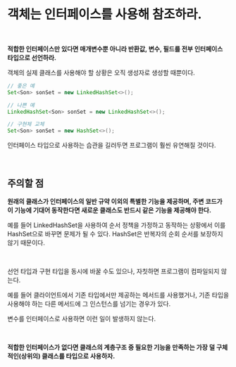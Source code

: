 # 객체는 인터페이스를 사용해 참조하라.

<br>

**적합한 인터페이스만 있다면 매개변수뿐 아니라 반환값, 변수, 필드를 전부 인터페이스 타입으로 선언하라.**   

객체의 실제 클래스를 사용해야 할 상황은 오직 생성자로 생성할 때뿐이다.    
```java
// 좋은 예
Set<Son> sonSet = new LinkedHashSet<>();

// 나쁜 예
LinkedHashSet<Son> sonSet = new LinkedHashSet<>();

// 구현체 교체
Set<Son> sonSet = new HashSet<>();
```
인터페이스 타입으로 사용하는 습관을 길러두면 프로그램이 훨씬 유연해질 것이다. 

<br>

## 주의할 점
**원래의 클래스가 인터페이스의 일반 규약 이외의 특별한 기능을 제공하며, 주변 코드가 이 기능에 기대어 동작한다면 새로운 클래스도 반드시 같은 기능을 제공해야 한다.**   

예를 들어 LinkedHashSet을 사용하여 순서 정책을 가정하고 동작하는 상황에서 이를 HashSet으로 바꾸면 문제가 될 수 있다. HashSet은 반복자의 순회 순서를 보장하지 않기 때문이다. 

<br>

선언 타입과 구현 타입을 동시에 바꿀 수도 있으나, 자칫하면 프로그램이 컴파일되지 않는다.   

예를 들어 클라이언트에서 기존 타입에서만 제공하는 메서드를 사용했거나, 기존 타입을 사용해야 하는 다른 메서드에 그 인스턴스를 넘기는 경우가 있다.   

변수를 인터페이스로 사용하면 이런 일이 발생하지 않는다. 

<br>

**적합한 인터페이스가 없다면 클래스의 계층구조 중 필요한 기능을 만족하는 가장 덜 구체적인(상위의) 클래스를 타입으로 사용하자.**
